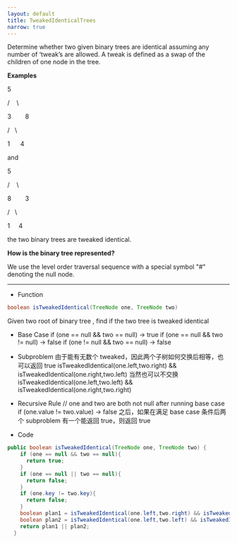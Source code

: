 ```yaml
---
layout: default
title: TweakedIdenticalTrees
narrow: true
---
```


Determine whether two given binary trees are identical assuming any number of ‘tweak’s are allowed. A tweak is defined as a swap of the children of one node in the tree.

**Examples**

5

/    \

3        8

/   \

1      4

and

5

/    \

8        3

/   \

1     4

the two binary trees are tweaked identical.

**How is the binary tree represented?**

We use the level order traversal sequence with a special symbol "#" denoting the null node.

---

- Function

```java
boolean isTweakedIdentical(TreeNode one, TreeNode two)
```

Given two root of binary tree , find if the two tree is tweaked identical

- Base Case
  if (one == null && two == null) -> true
  if (one == null && two != null) -> false
  if (one != null && two == null) -> false

- Subproblem
  由于能有无数个 tweaked，因此两个子树如何交换后相等，也可以返回 true
  isTweakedIdentical(one.left,two.right) && isTweakedIdentical(one.right,two.left)
  当然也可以不交换
  isTweakedIdentical(one.left,two.left) && isTweakedIdentical(one.right,two.right)
- Recursive Rule
  // one and two are both not null after running base case
  if (one.value != two.value) -> false
  之后，如果在满足 base case 条件后两个 subproblem 有一个能返回 true，则返回 true

- Code

```java
public boolean isTweakedIdentical(TreeNode one, TreeNode two) {
    if (one == null && two == null){
      return true;
    }
    if (one == null || two == null){
      return false;
    }
    if (one.key != two.key){
      return false;
    }
    boolean plan1 = isTweakedIdentical(one.left,two.right) && isTweakedIdentical(one.right,two.left);
    boolean plan2 = isTweakedIdentical(one.left,two.left) && isTweakedIdentical(one.right,two.right);
    return plan1 || plan2;
  }
```
